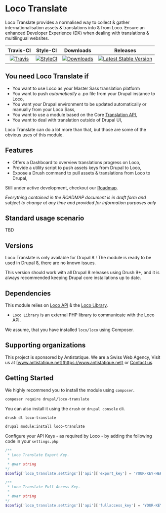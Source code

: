 # Loco Translate

Loco Translate provides a normalised way to collect & gather internationalisation assets & translations into & from Loco.
Ensure an enhanced Developer Experience (DX) when dealing with translations & multilingual websites.

|       Travis-CI        |        Style-CI         |        Downloads        |         Releases         |
|:----------------------:|:-----------------------:|:-----------------------:|:------------------------:|
| [![Travis](https://travis-ci.org/antistatique/drupal-loco-translate.svg?branch=8.x-1.x)](https://travis-ci.org/antistatique/drupal-loco-translate) |  [![StyleCI](https://styleci.io/repos/85471768/shield)](https://styleci.io/repos/190755687) | [![Downloads](https://img.shields.io/badge/downloads-8.x--1.0-green.svg?style=flat-square)](https://ftp.drupal.org/files/projects/loco_translate-8.x-1.0.tar.gz) | [![Latest Stable Version](https://img.shields.io/badge/release-v1.0-blue.svg?style=flat-square)](https://www.drupal.org/project/loco_translate/releases) |


## You need Loco Translate if

* You want to use Loco as your Master Sass translation platform
* You want to push _automatically_ a .po file from your Drupal instance to Loco,
* You want your Drupal environment to be updated automatically or manually from your Loco Sass,
* You want to use a module based on the Core [Translation API](https://www.drupal.org/docs/8/api/translation-api/overview),
* You want to deal with translation outside of Drupal UI,

Loco Translate can do a lot more than that, but those are some of the obvious uses of this module.

## Features

* Offers a Dashboard to overview translations progress on Loco,
* Provide a utility script to push assets keys from Drupal to Loco,
* Expose a Drush command to pull assets & translations from Loco to Drupal,

Still under active development, checkout our [Roadmap](./ROADMAP.md).

_Everything contained in the ROADMAP document is in draft form and subject to change at any time and provided for information purposes only_

## Standard usage scenario

TBD

## Versions

Loco Translate is only available for Drupal 8 !
The module is ready to be used in Drupal 8, there are no known issues.

This version should work with all Drupal 8 releases using Drush 9+,
and it is always recommended keeping Drupal core installations up to date.

## Dependencies

This module relies on [Loco API](https://localise.biz) & the [Loco Library](https://symfony.com/doc/current/components/finder.html).

* `Loco Library` is an external PHP library to communicate with the Loco API.

We assume, that you have installed `loco/loco` using Composer.

## Supporting organizations

This project is sponsored by Antistatique. We are a Swiss Web Agency,
Visit us at [www.antistatique.net](https://www.antistatique.net) or
[Contact us](mailto:info@antistatique.net).

## Getting Started

We highly recommend you to install the module using `composer`.

  ```bash
  composer require drupal/loco-translate
  ```

You can also install it using the `drush` or `drupal console` cli.

  ```bash
  drush dl loco-translate
  ```

  ```bash
  drupal module:install loco-translate
  ```

Configure your API Keys - as required by Loco - by adding the following code in your `settings.php`

  ```php
  /**
   * Loco Translate Export Key.
   *
   * @var string
  */
  $config['loco_translate.settings']['api']['export_key'] = 'YOUR-KEY-HERE';

  /**
   * Loco Translate Full Access Key.
   *
   * @var string
  */
  $config['loco_translate.settings']['api']['fullaccess_key'] = 'YOUR-KEY-HERE';
  ```
